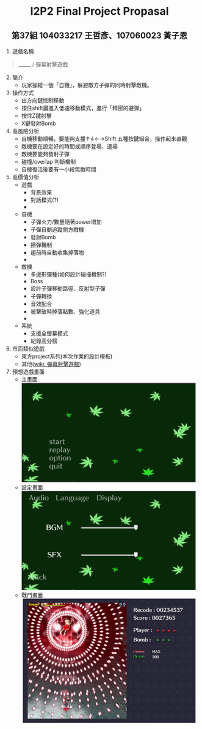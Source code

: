 # <center>I2P2 Final Project Propasal</center>

## <center>第37組 104033217 王哲彥、107060023 黃子恩</center>

1. 遊戲名稱
> _____ / 彈幕射擊遊戲

2. 簡介
    * 玩家操縱一個「自機」，躲避敵方子彈的同時射擊敵機。
3. 操作方式
    * 由方向鍵控制移動
    * 按住shift鍵進入低速移動模式，進行「精密的避彈」
    * 按住Z鍵射擊
    * X鍵發射Bomb
4. 高風險分析
    * 自機移動順暢，要能夠支援↑↓←→Shift 五種按鍵組合，操作起來直觀
    * 敵機要在設定好的時間或順序登場、退場
    * 敵機要能夠發射子彈
    * 碰撞/overlap 判斷機制
    * 自機復活後要有一小段無敵時間
5. 高價值分析
    * 遊戲
        * 背景效果
        * 對話模式(?)
        * 
    * 自機
        * 子彈火力/數量隨著power增加
        * 子彈自動追蹤側方敵機
        * 發射Bomb
        * 擦彈機制
        * 趨前時自動收集掉落物
        * 
    * 敵機
        * 多邊形彈種(如何設計碰撞機制?)
        * Boss
        * 設計子彈移動路徑、反射型子彈
        * 子彈轉換
        * 音效配合
        * 被擊破時掉落點數、強化道具
        * 
    * 系統
        * 支援全螢幕模式
        * 紀錄高分榜
6. 市面類似遊戲
    * 東方project系列(本次作業的設計模板)
    * 其他(<a href="https://zh.wikipedia.org/wiki/彈幕射擊遊戲">wiki: 彈幕射擊遊戲</a>)
7. 預想遊戲畫面
   * 主畫面
      ![image](https://github.com/zvn2060/Final/blob/master/Preview%20Images/main.png)
   * 設定畫面
      ![image](https://github.com/zvn2060/Final/blob/master/Preview%20Images/set-audio.PNG)
   * 戰鬥畫面
      ![image](https://github.com/zvn2060/Final/blob/master/Preview%20Images/play.png)
   
